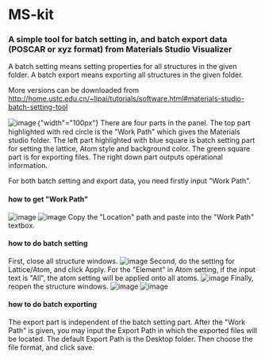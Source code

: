 # MS-kit
### A simple tool for batch setting in, and batch export data (POSCAR or xyz format) from Materials Studio Visualizer
A batch setting means setting properties for all structures in the given folder.
A batch export means exporting all structures in the given folder.

More versions can be downloaded from http://home.ustc.edu.cn/~lipai/tutorials/software.html#materials-studio-batch-setting-tool

![image](https://user-images.githubusercontent.com/13411486/149045708-318c7318-65fd-4780-bd20-7338edc3044c.png)｛"width"="100px"}
There are four parts in the panel.
The top part highlighted with red circle is the "Work Path" which gives the Materials studio folder.
The left part highlighted with blue square is batch setting part for setting the lattice, Atom style and background color.
The green square part is for exporting files.
The right down part outputs operational information.

For both batch setting and export data, you need firstly input "Work Path".

#### how to get "Work Path"
![image](https://user-images.githubusercontent.com/13411486/149046406-bf9863a6-dbbc-4dab-b227-589f226229c5.png)
![image](https://user-images.githubusercontent.com/13411486/149046424-06d31112-b820-4538-b2b4-d1102b586778.png)
Copy the "Location" path and paste into the "Work Path" textbox.

#### how to do batch setting
First, close all structure windows.
![image](https://user-images.githubusercontent.com/13411486/149046807-26c04a44-51f7-4447-a44c-a091dc7ce533.png)
Second, do the setting for Lattice/Atom, and click Apply.
For the "Element" in Atom setting, if the input text is "All", the atom setting will be applied onto all atoms.
![image](https://user-images.githubusercontent.com/13411486/149046854-d8ed8c2a-606a-4639-81a4-8111636f138f.png)
Finally, reopen the structure windows.
![image](https://user-images.githubusercontent.com/13411486/149047211-dbe02578-e4cf-4a26-80a3-912347a9681e.png)
![image](https://user-images.githubusercontent.com/13411486/149047226-3846aca7-378d-4a94-8c6e-f391245e9b5a.png)

#### how to do batch exporting
The export part is independent of the batch setting part.
After the "Work Path" is given, you may input the Export Path in which the exported files will be located.
The default Export Path is the Desktop folder.
Then choose the file format, and click save.


